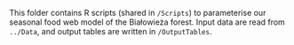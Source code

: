 This folder contains R scripts (shared in `/Scripts`) to parameterise our seasonal food web model of the Bia&#322;owie&#380;a forest.
Input data are read from `../Data`, and output tables are written in `/OutputTables`.
